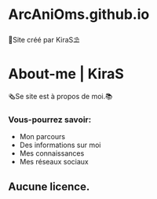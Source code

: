 # ArcAniOms.github.io
🌴Site créé par KiraS⛱
# About-me | KiraS

🗞Se site est à propos de moi.📚

### Vous-pourrez savoir:
  - Mon parcours
  - Des informations sur moi
  - Mes connaissances
  - Mes réseaux sociaux 

## Aucune licence.
